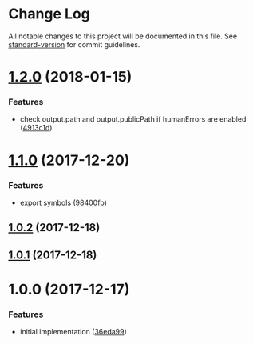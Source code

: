 # Change Log

All notable changes to this project will be documented in this file. See [standard-version](https://github.com/conventional-changelog/standard-version) for commit guidelines.

<a name="1.2.0"></a>
# [1.2.0](https://github.com/moxystudio/webpack-isomorphic-compiler-reporter/compare/v1.1.0...v1.2.0) (2018-01-15)


### Features

* check output.path and output.publicPath if humanErrors are enabled ([4913c1d](https://github.com/moxystudio/webpack-isomorphic-compiler-reporter/commit/4913c1d))



<a name="1.1.0"></a>
# [1.1.0](https://github.com/moxystudio/webpack-isomorphic-compiler-reporter/compare/v1.0.2...v1.1.0) (2017-12-20)


### Features

* export symbols ([98400fb](https://github.com/moxystudio/webpack-isomorphic-compiler-reporter/commit/98400fb))



<a name="1.0.2"></a>
## [1.0.2](https://github.com/moxystudio/webpack-isomorphic-compiler-reporter/compare/v1.0.1...v1.0.2) (2017-12-18)



<a name="1.0.1"></a>
## [1.0.1](https://github.com/moxystudio/webpack-isomorphic-compiler-reporter/compare/v1.0.0...v1.0.1) (2017-12-18)



<a name="1.0.0"></a>
# 1.0.0 (2017-12-17)


### Features

* initial implementation ([36eda99](https://github.com/moxystudio/webpack-isomorphic-compiler-reporter/commit/36eda99))
